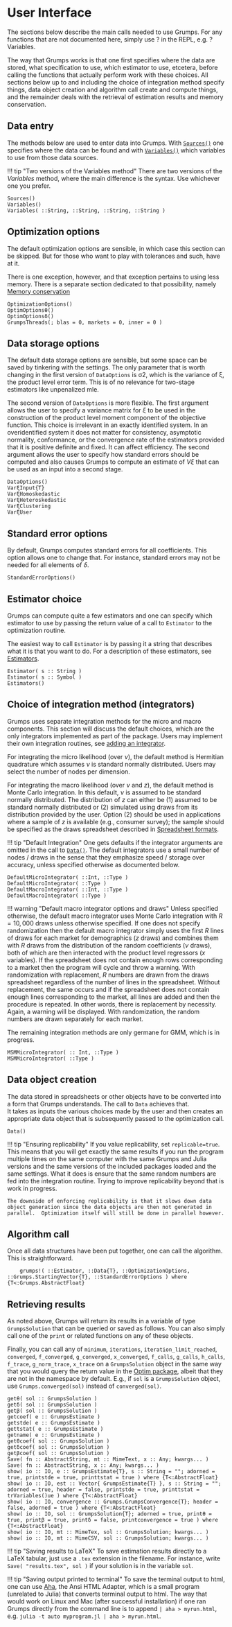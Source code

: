 # User Interface

The sections below describe the main calls needed to use Grumps.  For any functions that are not documented here, simply use ? in the REPL, e.g. ?Variables.

The way that Grumps works is that one first specifies where the data are stored, what specification to use, which estimator to use, etcetera, before calling the functions that actually perform work with these choices.  All sections below up to and including the choice of integration method specify things, data object creation and algorithm call create and compute things, and the remainder deals with the retrieval of estimation results and memory conservation.

## Data entry

The methods below are used to enter data into Grumps.  With [`Sources()`](@ref) one specifies where the data can be found and with [`Variables()`](@ref) which variables to use from those data sources.  

!!! tip "Two versions of the Variables method"
    There are two versions of the *Variables* method, where the main difference is the syntax.  Use whichever one you prefer.

```@docs
Sources()
Variables()
Variables( ::String, ::String, ::String, ::String )
```



## Optimization options

The default optimization options are sensible, in which case this section can be skipped.  But for those who want to play with tolerances and such, have at it.

There is one exception, however, and that exception pertains to using less memory.  There is a separate section dedicated to that possibility, namely [Memory conservation](@ref)

```@docs
OptimizationOptions()
OptimOptionsθ()
OptimOptionsδ()
GrumpsThreads(; blas = 0, markets = 0, inner = 0 )
```

## Data storage options

The default data storage options are sensible, but some space can be saved by tinkering with the settings.  The only parameter that is worth changing in the first version of `DataOptions` is
σ2, which is the variance of ξ, the product level error term.  This is of no relevance for two-stage estimators like unpenalized mle.

The second version of `DataOptions` is more flexible.  The first argument allows the user to specify a variance matrix for $ξ$ to be used in the construction of the product level moment component of the objective function.  This choice is irrelevant in an exactly identified system.  In an overidentified system it does not matter for consistency, asymptotic normality, conformance, or the convergence rate of the estimators provided that it is positive definite and fixed.  It can affect efficiency.  The second argument allows the user to specify how standard errors should be computed and also causes Grumps to compute an estimate of $V \xi$ that can be used as an input into a second stage.
```@docs
DataOptions()
VarξInput{T}
VarξHomoskedastic
VarξHeteroskedastic
VarξClustering
VarξUser
```

## Standard error options

By default, Grumps computes standard errors for all coefficients.  This option allows one to change that.  For instance, standard errors may not be needed for all elements of $\delta$.
```@docs
StandardErrorOptions()
```

## Estimator choice

Grumps can compute quite a few estimators and one can specify which estimator to use by passing the return value of a call to `Estimator` to the optimization routine.

The easiest way to call `Estimator` is by passing it a string that describes what it is that you want to do. 
For a description of these estimators, see [Estimators](@ref).

```@docs
Estimator( s :: String )
Estimator( s :: Symbol )
Estimators()
```

## Choice of integration method (integrators)

Grumps uses separate integration methods for the micro and macro components. This section will discuss the default choices, which are the only integrators implemented as part of the package.  Users may implement their own integration routines, see [adding an integrator](@ref).   

For integrating the micro likelihood (over $\nu$), the default method is Hermitian quadrature which assumes $\nu$ is standard normally distributed. Users may select the number of nodes per dimension. 

For integrating the macro likelihood (over $\nu$ and $z$), the default method is Monte Carlo integration. In this default, $\nu$ is assumed to be standard normally distributed.  The distribution of $z$ can either be (1) assumed to be standard normally distributed or (2) simulated using draws from its distribution provided by the user. Option (2) should be used in applications where a sample of $z$ is available (e.g., consumer survey); the sample should be specified as the draws spreadsheet described in [Spreadsheet formats](@ref). 

!!! tip "Default Integration"
    One gets defaults if the integrator arguments are omitted in the call to [`Data()`](@ref).  The default integrators use a small number of nodes / draws in the sense that they emphasize speed / storage over accuracy, unless specified otherwise as documented below.


```@docs
DefaultMicroIntegrator( ::Int, ::Type )
DefaultMicroIntegrator( ::Type )
DefaultMacroIntegrator( ::Int, ::Type )
DefaultMacroIntegrator( ::Type )
```

!!! warning "Default macro integrator options and draws"
    Unless specified otherwise, the default macro integrator uses Monte Carlo integration with $R = 10,000$ draws unless otherwise specified.  If one does not specify randomization then the default macro integrator simply uses the first $R$ lines of draws for each market for demographics ($z$ draws) and combines them with $R$ draws from the distribution of the random coefficients ($\nu$ draws), both of which are then interacted with the product level regressors ($x$ variables).  If the spreadsheet does not contain enough rows corresponding to a market then the program will cycle and throw a warning.  With randomization with replacement, $R$ numbers are drawn from the draws spreadsheet regardless of the number of lines in the spreadsheet.  Without replacement, the same occurs and if the spreadsheet does not contain enough lines corresponding to the market, all lines are added and then the procedure is repeated.  In other words, there is replacement by necessity.  Again, a warning will be displayed. With randomization, the random numbers are drawn separately for each market.

The remaining integration methods are only germane for GMM, which is in progress.

```@docs
MSMMicroIntegrator( :: Int, ::Type )
MSMMicroIntegrator( ::Type )
```





## Data object creation

The data stored in spreadsheets or other objects have to be converted into a form that Grumps understands.  The call to `Data` achieves that.  
It takes as inputs the various choices made by the user and then creates an appropriate data object that is subsequently passed to the optimization call.

```@docs
Data()
```

!!! tip "Ensuring replicability"
    If you value replicability, set `replicable=true`.  This means that you will get exactly the same results if you run the program multiple times on the same computer with the same Grumps and Julia versions and the same versions of the included packages loaded and the same settings. What it does is ensure that the same random numbers are fed into the integration routine. Trying to improve replicability beyond that is work in progress.
    
    The downside of enforcing replicability is that it slows down data object generation since the data objects are then not generated in parallel.  Optimization itself will still be done in parallel however.


## Algorithm call

Once all data structures have been put together, one can call the algorithm.  This is straightforward.
```@docs
    grumps!( ::Estimator, ::Data{T}, ::OptimizationOptions, ::Grumps.StartingVector{T}, ::StandardErrorOptions ) where {T<:Grumps.AbstractFloat}
```

## Retrieving results

As noted above, Grumps will return its results in a variable of type `GrumpsSolution` that can be queried or saved as follows.  You can also simply call one of the `print` or 
related functions on any of these objects.

Finally, you can call any of `minimum`, `iterations`, `iteration_limit_reached`, `converged`, `f_converged`, `g_converged`, `x_converged`, `f_calls`, `g_calls`, `h_calls`,
`f_trace`, `g_norm_trace`, `x_trace` on a `GrumpsSolution` object in the same way that you would query the return value in the [Optim package](https://github.com/JuliaNLSolvers/Optim.jl/), albeit that they are not in the namespace by default. E.g., if `sol` is a `GrumpsSolution` object,  use `Grumps.converged(sol)` instead of `converged(sol)`.

```@docs
getθ( sol :: GrumpsSolution )
getδ( sol :: GrumpsSolution )
getβ( sol :: GrumpsSolution )
getcoef( e :: GrumpsEstimate )
getstde( e :: GrumpsEstimate )
gettstat( e :: GrumpsEstimate )
getname( e :: GrumpsEstimate )
getθcoef( sol :: GrumpsSolution )
getδcoef( sol :: GrumpsSolution )
getβcoef( sol :: GrumpsSolution )
Save( fn :: AbstractString, mt :: MimeText, x :: Any; kwargs... )
Save( fn :: AbstractString, x :: Any; kwargs... )
show( io :: IO, e :: GrumpsEstimate{T}, s :: String = ""; adorned = true, printstde = true, printtstat = true ) where {T<:AbstractFloat}
show( io :: IO, est :: Vector{ GrumpsEstimate{T} }, s :: String = ""; adorned = true, header = false, printstde = true, printtstat = trVariables()ue ) where {T<:AbstractFloat}
show( io :: IO, convergence :: Grumps.GrumpsConvergence{T}; header = false, adorned = true ) where {T<:AbstractFloat}
show( io :: IO, sol :: GrumpsSolution{T}; adorned = true, printθ = true, printβ = true, printδ = false, printconvergence = true ) where {T<:AbstractFloat}
show( io :: IO, mt :: MimeTex, sol :: GrumpsSolution; kwargs... ) 
show( io :: IO, mt :: MimeCSV, sol :: GrumpsSolution; kwargs... ) 
```

!!! tip "Saving results to LaTeX"
    To save estimation results directly to a LaTeX tabular, just use a `.tex` extension in the filename.  For instance, write `Save( "results.tex", sol )` if your solution is in the variable `sol`.


!!! tip "Saving output printed to terminal"
    To save the terminal output to html, one can use [Aha](https://github.com/theZiz/aha), the Ansi HTML Adapter, which is a small program (unrelated to Julia) that converts terminal output to html.  The way that would work on Linux and Mac (after successful installation) if one ran Grumps directly from the command line is to append `| aha > myrun.html`, e.g. `julia -t auto myprogram.jl | aha > myrun.html`.